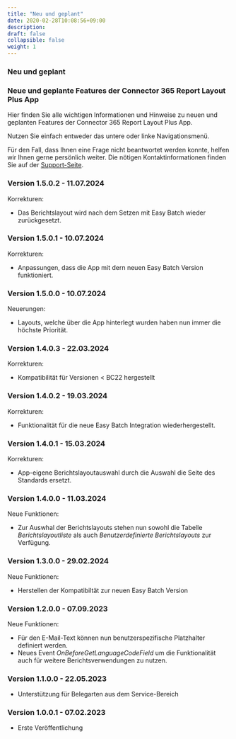 ```yaml
---
title: "Neu und geplant"
date: 2020-02-28T10:08:56+09:00
description: 
draft: false
collapsible: false
weight: 1
---
```


### Neu und geplant

### Neue und geplante Features der **Connector 365 Report Layout Plus** App

Hier finden Sie alle wichtigen Informationen und Hinweise zu neuen und geplanten Features der Connector 365 Report Layout Plus App.

Nutzen Sie einfach entweder das untere oder linke Navigationsmenü.

Für den Fall, dass Ihnen eine Frage nicht beantwortet werden konnte, helfen wir Ihnen gerne persönlich weiter. Die nötigen Kontaktinformationen finden Sie auf der [Support-Seite](de-de/apps/help-and-support/).

### Version 1.5.0.2 - 11.07.2024
Korrekturen:
- Das Berichtslayout wird nach dem Setzen mit Easy Batch wieder zurückgesetzt.

### Version 1.5.0.1 - 10.07.2024
Korrekturen:
- Anpassungen, dass die App mit dern neuen Easy Batch Version funktioniert.

### Version 1.5.0.0 - 10.07.2024
Neuerungen:
- Layouts, welche über die App hinterlegt wurden haben nun immer die höchste Priorität.

### Version 1.4.0.3 - 22.03.2024
Korrekturen:
- Kompatibilität für Versionen < BC22 hergestellt

### Version 1.4.0.2 - 19.03.2024
Korrekturen:
- Funktionalität für die neue Easy Batch Integration wiederhergestellt.

### Version 1.4.0.1 - 15.03.2024
Korrekturen:
- App-eigene Berichtslayoutauswahl durch die Auswahl die Seite des Standards ersetzt.

### Version 1.4.0.0 - 11.03.2024
Neue Funktionen:
- Zur Auswhal der Berichtslayouts stehen nun sowohl die Tabelle *Berichtslayoutliste* als auch *Benutzerdefinierte Berichtslayouts* zur Verfügung.

### Version 1.3.0.0 - 29.02.2024
Neue Funktionen:
- Herstellen der Kompatibiltät zur neuen Easy Batch Version

### Version 1.2.0.0 - 07.09.2023
Neue Funktionen:
- Für den E-Mail-Text können nun benutzerspezifische Platzhalter definiert werden.
- Neues Event *OnBeforeGetLanguageCodeField* um die Funktionalität auch für weitere Berichtsverwendungen zu nutzen. 

### Version 1.1.0.0 - 22.05.2023
 - Unterstützung für Belegarten aus dem Service-Bereich

### Version 1.0.0.1 - 07.02.2023
- Erste Veröffentlichung